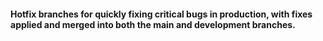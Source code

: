 #### Hotfix branches for quickly fixing critical bugs in production, with fixes applied and merged into both the main and development branches.
